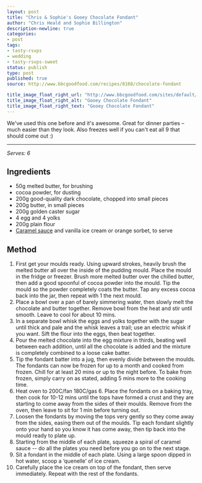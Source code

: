 ```yaml
---
layout: post
title: "Chris & Sophie's Gooey Chocolate Fondant"
author: "Chris Heald and Sophie Billington"
description-newline: true
categories:
- post
tags:
- tasty-rsvps
- wedding
- tasty-rsvps-sweet
status: publish
type: post
published: true
source: http://www.bbcgoodfood.com/recipes/8168/chocolate-fondant

title_image_float_right_url: "http://www.bbcgoodfood.com/sites/default/files/styles/bbcgf_recipe/public/user-collections/my-colelction-image/2015/12/recipe-image-legacy-id--22625_11.jpg?itok=Lcr7CdKF"
title_image_float_right_alt: "Gooey Chocolate Fondant"
title_image_float_right_text: "Gooey Chocolate Fondant"
---
```


We've used this one before and it's awesome. Great for dinner parties – much easier than they look.
Also freezes well if you can't eat all 9 that should come out :)

***

_Serves: 6_

## Ingredients

* 50g melted butter, for brushing
* cocoa powder, for dusting
* 200g good-quality dark chocolate, chopped into small pieces
* 200g butter, in small pieces
* 200g golden caster sugar
* 4 egg and 4 yolks
* 200g plain flour
* [Caramel sauce](http://www.bbcgoodfood.com/recipes/8167/caramel-sauce) and vanilla ice cream or orange sorbet, to serve

## Method

1. First get your moulds ready. Using upward strokes, heavily brush the melted butter all over the inside of the pudding mould. Place the mould in the fridge or freezer. Brush more melted butter over the chilled butter, then add a good spoonful of cocoa powder into the mould. Tip the mould so the powder completely coats the butter. Tap any excess cocoa back into the jar, then repeat with 1 the next mould.
1. Place a bowl over a pan of barely simmering water, then slowly melt the chocolate and butter together. Remove bowl from the heat and stir until smooth. Leave to cool for about 10 mins.
1. In a separate bowl whisk the eggs and yolks together with the sugar until thick and pale and the whisk leaves a trail; use an electric whisk if you want. Sift the flour into the eggs, then beat together.
1. Pour the melted chocolate into the egg mixture in thirds, beating well between each addition, until all the chocolate is added and the mixture is completely combined to a loose cake batter.
1. Tip the fondant batter into a jug, then evenly divide between the moulds. The fondants can now be frozen for up to a month and cooked from frozen. Chill for at least 20 mins or up to the night before. To bake from frozen, simply carry on as stated, adding 5 mins more to the cooking time.
1. Heat oven to 200C/fan 180C/gas 6. Place the fondants on a baking tray, then cook for 10-12 mins until the tops have formed a crust and they are starting to come away from the sides of their moulds. Remove from the oven, then leave to sit for 1 min before turning out.
1. Loosen the fondants by moving the tops very gently so they come away from the sides, easing them out of the moulds. Tip each fondant slightly onto your hand so you know it has come away, then tip back into the mould ready to plate up.
1. Starting from the middle of each plate, squeeze a spiral of caramel sauce -- do all the plates you need before you go on to the next stage.
1. Sit a fondant in the middle of each plate. Using a large spoon dipped in hot water, scoop a ‘quenelle’ of ice cream.
1. Carefully place the ice cream on top of the fondant, then serve immediately. Repeat with the rest of the fondants.

